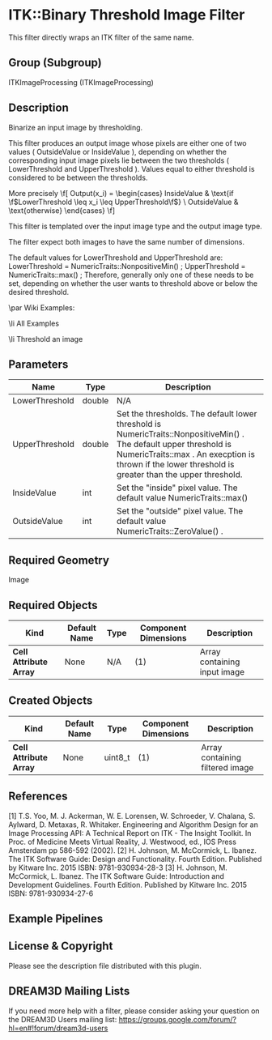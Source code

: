 # ITK::Binary Threshold Image Filter

This filter directly wraps an ITK filter of the same name.

## Group (Subgroup) ##

ITKImageProcessing (ITKImageProcessing)

## Description ##

Binarize an input image by thresholding.

This filter produces an output image whose pixels are either one of two values ( OutsideValue or InsideValue ), depending on whether the corresponding input image pixels lie between the two thresholds ( LowerThreshold and UpperThreshold ). Values equal to either threshold is considered to be between the thresholds.

More precisely \f[ Output(x_i) = \begin{cases} InsideValue & \text{if \f$LowerThreshold \leq x_i \leq UpperThreshold\f$} \\ OutsideValue & \text{otherwise} \end{cases} \f]

This filter is templated over the input image type and the output image type.

The filter expect both images to have the same number of dimensions.

The default values for LowerThreshold and UpperThreshold are: LowerThreshold = NumericTraits<TInput>::NonpositiveMin() ; UpperThreshold = NumericTraits<TInput>::max() ; Therefore, generally only one of these needs to be set, depending on whether the user wants to threshold above or below the desired threshold.

\par Wiki Examples:

\li All Examples

\li Threshold an image

## Parameters ##

| Name | Type | Description |
|------|------|-------------|
| LowerThreshold | double| N/A |
| UpperThreshold | double| Set the thresholds. The default lower threshold is NumericTraits<InputPixelType>::NonpositiveMin() . The default upper threshold is NumericTraits<InputPixelType>::max . An execption is thrown if the lower threshold is greater than the upper threshold. |
| InsideValue | int| Set the "inside" pixel value. The default value NumericTraits<OutputPixelType>::max() |
| OutsideValue | int| Set the "outside" pixel value. The default value NumericTraits<OutputPixelType>::ZeroValue() . |


## Required Geometry ##

Image

## Required Objects ##

| Kind | Default Name | Type | Component Dimensions | Description |
|------|--------------|------|----------------------|-------------|
| **Cell Attribute Array** | None | N/A | (1)  | Array containing input image

## Created Objects ##

| Kind | Default Name | Type | Component Dimensions | Description |
|------|--------------|------|----------------------|-------------|
| **Cell Attribute Array** | None | uint8_t | (1)  | Array containing filtered image

## References ##

[1] T.S. Yoo, M. J. Ackerman, W. E. Lorensen, W. Schroeder, V. Chalana, S. Aylward, D. Metaxas, R. Whitaker. Engineering and Algorithm Design for an Image Processing API: A Technical Report on ITK - The Insight Toolkit. In Proc. of Medicine Meets Virtual Reality, J. Westwood, ed., IOS Press Amsterdam pp 586-592 (2002). 
[2] H. Johnson, M. McCormick, L. Ibanez. The ITK Software Guide: Design and Functionality. Fourth Edition. Published by Kitware Inc. 2015 ISBN: 9781-930934-28-3
[3] H. Johnson, M. McCormick, L. Ibanez. The ITK Software Guide: Introduction and Development Guidelines. Fourth Edition. Published by Kitware Inc. 2015 ISBN: 9781-930934-27-6

## Example Pipelines ##



## License & Copyright ##

Please see the description file distributed with this plugin.

## DREAM3D Mailing Lists ##

If you need more help with a filter, please consider asking your question on the DREAM3D Users mailing list:
https://groups.google.com/forum/?hl=en#!forum/dream3d-users
